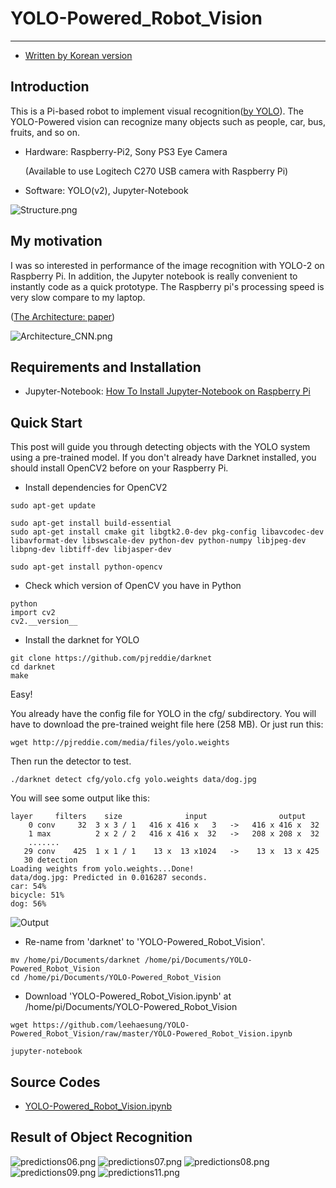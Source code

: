 # YOLO-Powered_Robot_Vision

***

* [Written by Korean version]()

## Introduction

This is a Pi-based robot to implement visual recognition([by YOLO](https://pjreddie.com/media/files/papers/yolo_1.pdf)). The YOLO-Powered vision can recognize many objects such as people, car, bus, fruits, and so on. 

* Hardware: Raspberry-Pi2, Sony PS3 Eye Camera
 
   (Available to use Logitech C270 USB camera with Raspberry Pi)

* Software: YOLO(v2), Jupyter-Notebook

![Structure.png](https://github.com/leehaesung/YOLO-Powered_Robot_Vision/blob/master/ImageFiles/Structure_YOLO.png)


## My motivation
I was so interested in performance of the image recognition with YOLO-2 on Raspberry Pi. In addition, the Jupyter notebook is really convenient to instantly code as a quick prototype. The Raspberry pi's processing speed is very slow compare to my laptop.

([The Architecture: paper](https://pjreddie.com/media/files/papers/yolo_1.pdf))

![Architecture_CNN.png](https://github.com/leehaesung/YOLO-Powered_Robot_Vision/blob/master/ImageFiles/Architecture_CNN.png)


## Requirements and Installation

* Jupyter-Notebook: [How To Install Jupyter-Notebook on Raspberry Pi](https://www.instructables.com/id/Jupyter-Notebook-on-Raspberry-Pi/)


## Quick Start

This post will guide you through detecting objects with the YOLO system using a pre-trained model. If you don't already have Darknet installed, you should install OpenCV2 before on your Raspberry Pi. 

* Install dependencies for OpenCV2
```
sudo apt-get update

sudo apt-get install build-essential
sudo apt-get install cmake git libgtk2.0-dev pkg-config libavcodec-dev libavformat-dev libswscale-dev python-dev python-numpy libjpeg-dev libpng-dev libtiff-dev libjasper-dev

sudo apt-get install python-opencv
```

* Check which version of OpenCV you have in Python
```
python
import cv2
cv2.__version__
```


* Install the darknet for YOLO
```
git clone https://github.com/pjreddie/darknet
cd darknet
make
```
Easy!

You already have the config file for YOLO in the cfg/ subdirectory. You will have to download the pre-trained weight file here (258 MB). Or just run this:
```
wget http://pjreddie.com/media/files/yolo.weights
```

Then run the detector to test.
```
./darknet detect cfg/yolo.cfg yolo.weights data/dog.jpg
```

You will see some output like this:
```
layer     filters    size              input                output
    0 conv     32  3 x 3 / 1   416 x 416 x   3   ->   416 x 416 x  32
    1 max          2 x 2 / 2   416 x 416 x  32   ->   208 x 208 x  32
    .......
   29 conv    425  1 x 1 / 1    13 x  13 x1024   ->    13 x  13 x 425
   30 detection
Loading weights from yolo.weights...Done!
data/dog.jpg: Predicted in 0.016287 seconds.
car: 54%
bicycle: 51%
dog: 56%
```
![Output](https://pjreddie.com/media/image/Screen_Shot_2016-11-17_at_11.14.54_AM.png)


* Re-name from 'darknet' to 'YOLO-Powered_Robot_Vision'.

```
mv /home/pi/Documents/darknet /home/pi/Documents/YOLO-Powered_Robot_Vision
cd /home/pi/Documents/YOLO-Powered_Robot_Vision
```

* Download 'YOLO-Powered_Robot_Vision.ipynb' at /home/pi/Documents/YOLO-Powered_Robot_Vision
```
wget https://github.com/leehaesung/YOLO-Powered_Robot_Vision/raw/master/YOLO-Powered_Robot_Vision.ipynb

jupyter-notebook
```



## Source Codes

* [YOLO-Powered_Robot_Vision.ipynb](https://github.com/leehaesung/YOLO-Powered_Robot_Vision/blob/master/YOLO-Powered_Robot_Vision.ipynb)


## Result of Object Recognition
![predictions06.png](https://github.com/leehaesung/YOLO-Powered_Robot_Vision/blob/master/ImageFiles/predictions06.png)
![predictions07.png](https://github.com/leehaesung/YOLO-Powered_Robot_Vision/blob/master/ImageFiles/predictions07.png)
![predictions08.png](https://github.com/leehaesung/YOLO-Powered_Robot_Vision/blob/master/ImageFiles/predictions08.png)
![predictions09.png](https://github.com/leehaesung/YOLO-Powered_Robot_Vision/blob/master/ImageFiles/predictions09.png)
![predictions11.png](https://github.com/leehaesung/YOLO-Powered_Robot_Vision/blob/master/ImageFiles/predictions11.png)



